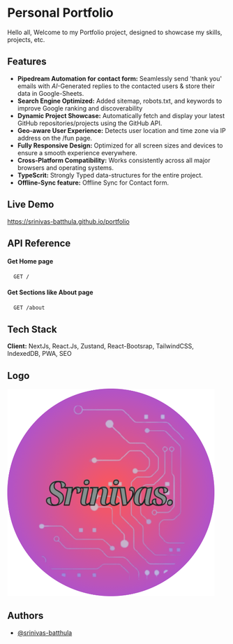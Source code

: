 
# Personal Portfolio

Hello all, Welcome to my Portfolio project, designed to showcase my skills, projects, etc.


## Features

- **Pipedream Automation for contact form:** Seamlessly send 'thank you' emails with *AI*-Generated replies to the contacted users & store their data in Google-Sheets.
- **Search Engine Optimized:** Added sitemap, robots.txt, and keywords to improve Google ranking and discoverability
- **Dynamic Project Showcase:** Automatically fetch and display your latest GitHub repositories/projects using the GitHub API.
- **Geo-aware User Experience:** Detects user location and time zone via IP address on the /fun page.
- **Fully Responsive Design:** Optimized for all screen sizes and devices to ensure a smooth experience everywhere.
- **Cross-Platform Compatibility:** Works consistently across all major browsers and operating systems.
- **TypeScrit:** Strongly Typed data-structures for the entire project.
- **Offline-Sync feature:** Offline Sync for Contact form.


## Live Demo

https://srinivas-batthula.github.io/portfolio


## API Reference

#### Get Home page

```http
  GET /
```

#### Get Sections like About page

```http
  GET /about
```


## Tech Stack

**Client:**  NextJs, React.Js, Zustand, React-Bootsrap, TailwindCSS, IndexedDB, PWA, SEO


## Logo

![Logo](https://github.com/srinivas-batthula/portfolio/blob/main/public/icon.png)


## Authors

- [@srinivas-batthula](https://www.github.com/srinivas-batthula)
